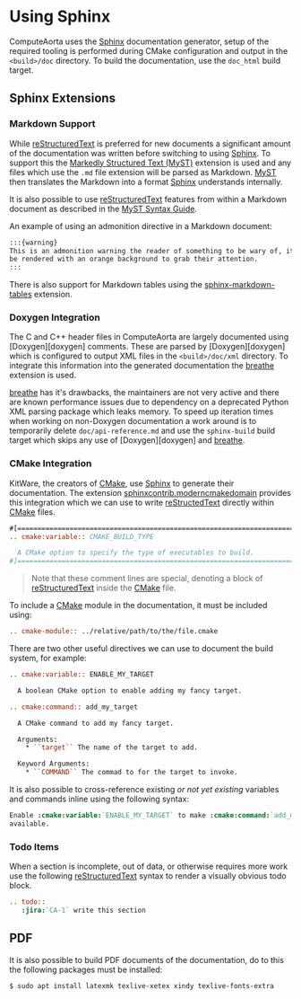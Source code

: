 # Using Sphinx

ComputeAorta uses the [Sphinx][sphinx] documentation generator, setup of the
required tooling is performed during CMake configuration and output in the
`<build>/doc` directory. To build the documentation, use the `doc_html` build
target.

## Sphinx Extensions

### Markdown Support

While [reStructuredText][rst] is preferred for new documents a significant
amount of the documentation was written before switching to using
[Sphinx][sphinx]. To support this the [Markedly Structured Text (MyST)][myst]
extension is used and any files which use the `.md` file extension will be
parsed as Markdown. [MyST][myst] then translates the Markdown into a format
[Sphinx][sphinx] understands internally.

It is also possible to use [reStructuredText][rst] features from within a
Markdown document as described in the [MyST Syntax
Guide](https://myst-parser.readthedocs.io/en/latest/using/syntax.html).

An example of using an admonition directive in a Markdown document:

```markdown
:::{warning}
This is an admonition warning the reader of something to be wary of, it will
be rendered with an orange background to grab their attention.
:::
```

There is also support for Markdown tables using the
[sphinx-markdown-tables](https://pypi.org/project/sphinx-markdown-tables/)
extension.

### Doxygen Integration

The C and C++ header files in ComputeAorta are largely documented using
[Doxygen][doxygen] comments. These are parsed by [Doxygen][doxygen] which is
configured to output XML files in the `<build>/doc/xml` directory. To integrate
this information into the generated documentation the [breathe][breathe]
extension is used.

[breathe][breathe] has it's drawbacks, the maintainers are not very active and
there are known performance issues due to dependency on a deprecated Python XML
parsing package which leaks memory. To speed up iteration times when working on
non-Doxygen documentation a work around is to temporarily delete
`doc/api-reference.md` and use the `sphinx-build` build target which skips any
use of [Doxygen][doxygen] and [breathe][breathe].

### CMake Integration

KitWare, the creators of [CMake][cmake], use [Sphinx][sphinx] to generate their
documentation. The extension
[sphinxcontrib.moderncmakedomain](https://pypi.org/project/sphinxcontrib-moderncmakedomain/)
provides this integration which we can use to write [reStructedText][rst]
directly within [CMake][cmake] files.

```cmake
#[=======================================================================[.rst:
.. cmake:variable:: CMAKE_BUILD_TYPE

  A CMake option to specify the type of executables to build.
#]=======================================================================]
```

> Note that these comment lines are special, denoting a block of
> [reStructuredText][rst] inside the [CMake][cmake] file.

To include a [CMake][cmake] module in the documentation, it must be included
using:

```rst
.. cmake-module:: ../relative/path/to/the/file.cmake
```

There are two other useful directives we can use to document the build system,
for example:

```rst
.. cmake:variable:: ENABLE_MY_TARGET

  A boolean CMake option to enable adding my fancy target.
```

```rst
.. cmake:command:: add_my_target

  A CMake command to add my fancy target.

  Arguments:
    * ``target`` The name of the target to add.

  Keyword Arguments:
    * ``COMMAND`` The commad to for the target to invoke.
```

It is also possible to cross-reference existing _or not yet existing_ variables
and commands inline using the following syntax:

```rst
Enable :cmake:variable:`ENABLE_MY_TARGET` to make :cmake:command:`add_my_target`
available.
```

### Todo Items

When a section is incomplete, out of data, or otherwise requires more work use
the following [reStructuredText][rst] syntax to render a visually obvious todo
block.

```rst
.. todo::
   :jira:`CA-1` write this section
```

## PDF

It is also possible to build PDF documents of the documentation, do to this the
following packages must be installed:

```console
$ sudo apt install latexmk texlive-xetex xindy texlive-fonts-extra
```

[sphinx]: https://www.sphinx-doc.org/en/master/
[rst]: https://www.sphinx-doc.org/en/master/usage/restructuredtext/index.html
[myst]: https://myst-parser.readthedocs.io/en/latest/
[breathe]: https://pypi.org/project/breathe/
[cmake]: https://cmake.org
